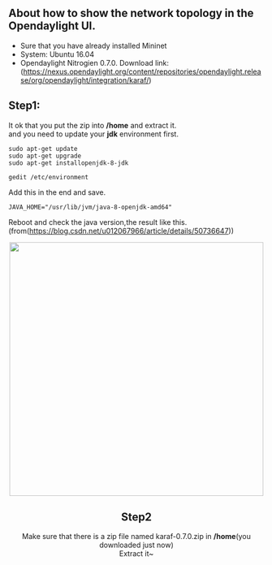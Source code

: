 About how to show the network topology in the Opendaylight UI.  
---
* Sure that you have already installed Mininet
* System: Ubuntu 16.04
* Opendaylight Nitrogien 0.7.0. Download link:
(https://nexus.opendaylight.org/content/repositories/opendaylight.release/org/opendaylight/integration/karaf/)   
   
Step1: 
---
It ok that you put the zip into **/home** and extract it.   
and you need to update your **jdk** environment first.
```
sudo apt-get update
sudo apt-get upgrade
sudo apt-get installopenjdk-8-jdk
```
```
gedit /etc/environment
```
Add this in the end and save.
```
JAVA_HOME="/usr/lib/jvm/java-8-openjdk-amd64"
```
Reboot and check the java version,the result like this.(from(https://blog.csdn.net/u012067966/article/details/50736647))
<div align=center> <img src="https://github.com/AvisChiu/Opendaylight_with_mininet/blob/master/figure/java_ver.png" width="500"/>
  
Step2
---
Make sure that there is a zip file named karaf-0.7.0.zip in **/home**(you downloaded just now)   
Extract it~
